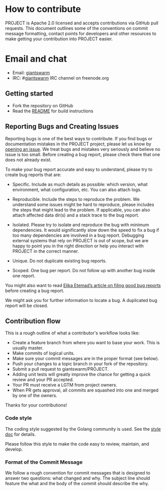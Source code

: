 # How to contribute

PROJECT is Apache 2.0 licensed and accepts contributions via GitHub pull
requests. This document outlines some of the conventions on commit message
formatting, contact points for developers and other resources to make getting
your contribution into PROJECT easier.

# Email and chat

- Email: [giantswarm](https://groups.google.com/forum/#!forum/giantswarm)
- IRC: #[giantswarm](irc://irc.freenode.org:6667/#giantswarm) IRC channel on
  freenode.org

## Getting started

- Fork the repository on GitHub
- Read the [README](README.md) for build instructions

## Reporting Bugs and Creating Issues

Reporting bugs is one of the best ways to contribute. If you find bugs or
documentation mistakes in the PROJECT project, please let us know by [opening an
issue](https://github.com/giantswarm/PROJECT/issues/new). We treat bugs and
mistakes very seriously and believe no issue is too small. Before creating a bug
report, please check there that one does not already exist.

To make your bug report accurate and easy to understand, please try to create
bug reports that are:

- Specific. Include as much details as possible: which version, what
  environment, what configuration, etc. You can also attach logs.

- Reproducible. Include the steps to reproduce the problem. We understand some
  issues might be hard to reproduce, please includes the steps that might lead
  to the problem. If applicable, you can also attach affected data dir(s) and a
  stack trace to the bug report.

- Isolated. Please try to isolate and reproduce the bug with minimum
  dependencies. It would significantly slow down the speed to fix a bug if too
  many dependencies are involved in a bug report. Debugging external systems
  that rely on PROJECT is out of scope, but we are happy to point you in the
  right direction or help you interact with PROJECT in the correct manner.

- Unique. Do not duplicate existing bug reports.

- Scoped. One bug per report. Do not follow up with another bug inside one
  report.

You might also want to read [Elika Etemad’s article on filing good bug
reports](http://fantasai.inkedblade.net/style/talks/filing-good-bugs/) before
creating a bug report.

We might ask you for further information to locate a bug. A duplicated bug
report will be closed.

## Contribution flow

This is a rough outline of what a contributor's workflow looks like:

- Create a feature branch from where you want to base your work. This is usually
  master.
- Make commits of logical units.
- Make sure your commit messages are in the proper format (see below).
- Push your changes to a topic branch in your fork of the repository.
- Submit a pull request to giantswarm/PROJECT.
- Adding unit tests will greatly improve the chance for getting a quick review
  and your PR accepted.
- Your PR must receive a LGTM from project owners.
- When PR gets approval, all commits are squashed into one and merged by one of
  the owners.

Thanks for your contributions!

### Code style

The coding style suggested by the Golang community is used. See the [style
doc](https://github.com/golang/go/wiki/CodeReviewComments) for details.

Please follow this style to make the code easy to review, maintain, and develop.

### Format of the Commit Message

We follow a rough convention for commit messages that is designed to answer two
questions: what changed and why. The subject line should feature the what and
the body of the commit should describe the why.
